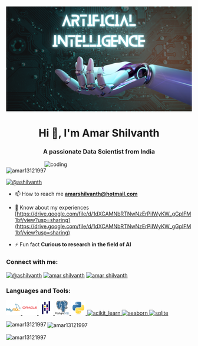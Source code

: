 ![logo](https://github.com/Amar13121997/Amar13121997/blob/main/Green%20Photo%20Technology%20Facebook%20Cover.png)
<h1 align="center">Hi 👋, I'm Amar Shilvanth</h1>
<h3 align="center">A passionate Data Scientist from India</h3>

<img align="right" alt="coding" width="400" src="https://media4.giphy.com/media/U4ExkAvRpVQGB0NMe0/giphy.gif?cid=ecf05e47j7j99fegd0ydtb1mp3qmnnllkc34rbp3urd8ik20&ep=v1_gifs_related&rid=giphy.gif&ct=g">

<p align="left"> <img src="https://komarev.com/ghpvc/?username=amar13121997&label=Profile%20views&color=0e75b6&style=flat" alt="amar13121997" /> </p>

<p align="left"> <a href="https://twitter.com/@ashilvanth" target="blank"><img src="https://img.shields.io/twitter/follow/@ashilvanth?logo=twitter&style=for-the-badge" alt="@ashilvanth" /></a> </p>

- 📫 How to reach me **amarshilvanth@hotmail.com**

- 📄 Know about my experiences [https://drive.google.com/file/d/1dXCAMNbRTNwNzErPiIWyKW_gGplFM1bf/view?usp=sharing](https://drive.google.com/file/d/1dXCAMNbRTNwNzErPiIWyKW_gGplFM1bf/view?usp=sharing)

- ⚡ Fun fact **Curious to research in the field of AI**

<h3 align="left">Connect with me:</h3>
<p align="left">
<a href="https://twitter.com/@ashilvanth" target="blank"><img align="center" src="https://raw.githubusercontent.com/rahuldkjain/github-profile-readme-generator/master/src/images/icons/Social/twitter.svg" alt="@ashilvanth" height="30" width="40" /></a>
<a href="https://linkedin.com/in/amar shilvanth" target="blank"><img align="center" src="https://raw.githubusercontent.com/rahuldkjain/github-profile-readme-generator/master/src/images/icons/Social/linked-in-alt.svg" alt="amar shilvanth" height="30" width="40" /></a>
<a href="https://kaggle.com/amar shilvanth" target="blank"><img align="center" src="https://raw.githubusercontent.com/rahuldkjain/github-profile-readme-generator/master/src/images/icons/Social/kaggle.svg" alt="amar shilvanth" height="30" width="40" /></a>
</p>

<h3 align="left">Languages and Tools:</h3>
<p align="left"> <a href="https://www.mysql.com/" target="_blank" rel="noreferrer"> <img src="https://raw.githubusercontent.com/devicons/devicon/master/icons/mysql/mysql-original-wordmark.svg" alt="mysql" width="40" height="40"/> </a> <a href="https://www.oracle.com/" target="_blank" rel="noreferrer"> <img src="https://raw.githubusercontent.com/devicons/devicon/master/icons/oracle/oracle-original.svg" alt="oracle" width="40" height="40"/> </a> <a href="https://pandas.pydata.org/" target="_blank" rel="noreferrer"> <img src="https://raw.githubusercontent.com/devicons/devicon/2ae2a900d2f041da66e950e4d48052658d850630/icons/pandas/pandas-original.svg" alt="pandas" width="40" height="40"/> </a> <a href="https://www.postgresql.org" target="_blank" rel="noreferrer"> <img src="https://raw.githubusercontent.com/devicons/devicon/master/icons/postgresql/postgresql-original-wordmark.svg" alt="postgresql" width="40" height="40"/> </a> <a href="https://www.python.org" target="_blank" rel="noreferrer"> <img src="https://raw.githubusercontent.com/devicons/devicon/master/icons/python/python-original.svg" alt="python" width="40" height="40"/> </a> <a href="https://scikit-learn.org/" target="_blank" rel="noreferrer"> <img src="https://upload.wikimedia.org/wikipedia/commons/0/05/Scikit_learn_logo_small.svg" alt="scikit_learn" width="40" height="40"/> </a> <a href="https://seaborn.pydata.org/" target="_blank" rel="noreferrer"> <img src="https://seaborn.pydata.org/_images/logo-mark-lightbg.svg" alt="seaborn" width="40" height="40"/> </a> <a href="https://www.sqlite.org/" target="_blank" rel="noreferrer"> <img src="https://www.vectorlogo.zone/logos/sqlite/sqlite-icon.svg" alt="sqlite" width="40" height="40"/> </a> </p>

<p><img align="left" src="https://github-readme-stats.vercel.app/api/top-langs?username=amar13121997&show_icons=true&locale=en&layout=compact" alt="amar13121997" /></p>

<p>&nbsp;<img align="center" src="https://github-readme-stats.vercel.app/api?username=amar13121997&show_icons=true&locale=en" alt="amar13121997" /></p>

<p><img align="center" src="https://github-readme-streak-stats.herokuapp.com/?user=amar13121997&" alt="amar13121997" /></p>
